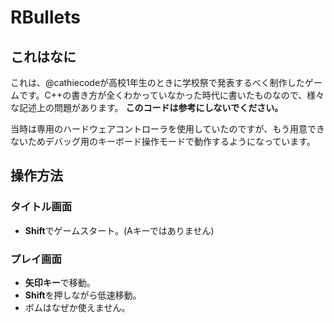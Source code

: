 # RBullets
## これはなに
これは、@cathiecodeが高校1年生のときに学校祭で発表するべく制作したゲームです。C++の書き方が全くわかっていなかった時代に書いたものなので、様々な記述上の問題があります。
**このコードは参考にしないでください。**

当時は専用のハードウェアコントローラを使用していたのですが、もう用意できないためデバッグ用のキーボード操作モードで動作するようになっています。

## 操作方法
### タイトル画面
- **Shift**でゲームスタート。(Aキーではありません)

### プレイ画面
- **矢印キー**で移動。
- **Shift**を押しながら低速移動。
- ボムはなぜか使えません。
